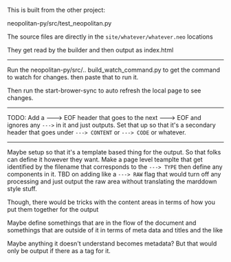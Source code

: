 This is built from the other project:

neopolitan-py/src/test_neopolitan.py

The source files are directly in the
`site/whatever/whatever.neo` locations

They get read by the builder and then
output as index.html

---

Run the neopolitan-py/src/.. build_watch_command.py
to get the command to watch for changes. then paste that
to run it.

Then run the start-brower-sync to auto refresh the local
page to see changes.


---

TODO: Add a ---> EOF header that goes to the next ---> EOF
and ignores any `--->` in it and just outputs. Set that
up so that it's a secondary header that goes under
`---> CONTENT` or `---> CODE` or whatever. 


---

Maybe setup so that it's a template based thing for the 
output. So that folks can define it however they want.
Make a page level teamplte that get identified by the 
filename that corresponds to the `---> TYPE` then define
any components in it. TBD on adding like a `---> RAW`
flag that would turn off any processing and just output
the raw area without translating the marddown style 
stuff. 

Though, there would be tricks with the content areas
in terms of how you put them together for the output

Maybe define somethings that are in the flow of the
document and somethings that are outside of it
in terms of meta data and titles and the like

Maybe anything it doesn't understand becomes metadata?
But that would only be output if there as 
a tag for it. 






